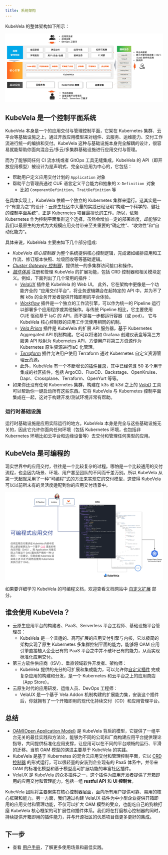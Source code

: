 ```yaml
---
title: 系统架构
---
```


KubeVela 的整体架构如下所示：

![](../resources/vela-overview.jpg)

## KubeVela 是一个控制平面系统

KubeVela 本身是一个的应用交付与管理控制平面，它架在 Kubernetes 集群、云平台等基础设施之上，通过开放应用模型来对组件、云服务、运维能力、交付工作流进行统一的编排和交付。KubeVela 这种与基础设施本身完全解耦的设计，很容易就能帮助你面向混合云/多云/多集群基础设施进行应用交付与管理。

而为了能够同任何 CI 流水线或者 GitOps 工具无缝集成，KubeVela 的 API（即开放应用模型）被设计为是声明式、完全以应用为中心的，它包括：

- 帮助用户定义应用交付计划的 `Application` 对象
- 帮助平台管理员通过 CUE 语言定义平台能力和抽象的 `X-Definition `对象
  - 比如 `ComponentDefinition`、`TraitDefinition` 等

在具体实现上，KubeVela 依赖一个独立的 Kubernetes 集群来运行。这其实是一个“有意为之”的设计：云原生社区中大量的实践已经证明“构建一个科学的、健壮的控制平面系统”，正是 Kubernetes 项目最擅长的工作。所以，依赖 Kubernetes 作为控制平面集群这个选择，虽然会增加一定的部署难度，却能够让我们以最原生的方式为大规模应用交付带来至关重要的“确定性”、“收敛性”和“自动化能力”。

具体来说，KubeVela 主要由如下几个部分组成:

- _KubeVela 核心控制器_ 为整个系统提供核心控制逻辑，完成诸如编排应用和工作流、修订版本快照、垃圾回收等等基础逻辑。
- [_Cluster Gateway 控制器_](https://github.com/oam-dev/cluster-gateway)，提供统一的多集群访问接口和操作。
- [_插件体系_](../reference/addons/overview.md) 注册和管理 KubeVela 的扩展功能，包括 CRD 控制器和相关模块定义。例如，下面列出了几个常用的插件：
   * [_VelaUX_](https://github.com/kubevela/velaux) 插件是 KubeVela 的 Web UI。 此外，它在架构中更像是一个功能齐全的 “应用交付平台”，将业务逻辑耦合在起特定的 API 中，并为不了解 k8s 的业务开发者提供开箱即用的平台体验。
   * [_Workflow_](https://github.com/kubevela/workflow) 插件是一个独立的工作流引擎，可以作为统一的 Pipeline 运行以部署多个应用程序或其他操作。与传统 Pipeline 相比，它主要使用 CUE 驱动基于 IaC 的 API，而不是每一步都运行容器（或 pod）。 它与 KubeVela 核心控制器的应用工作流使用相同的机制。
   * [_Vela Prism_](https://github.com/kubevela/prism) 插件是 KubeVela 的扩展 API 服务器，基于 Kubernetes Aggregated API 机制构建。它可以将诸如 Grafana 创建仪表盘等第三方服务 API 映射为 Kubernetes API，方便用户将第三方资源作为 Kubernetes 原生资源进行IaC 化管理。
   * [_Terraform_](https://github.com/kubevela/terraform-controller) 插件允许用户使用 Terraform 通过 Kubernetes 自定义资源管理云资源。
   * 此外，KubeVela 有一个不断增长的[插件目录](https://github.com/kubevela/catalog)，其中已经包含 50 多个用于集成的社区插件，包括 ArgoCD、FluxCD、Backstage、OpenKruise、Dapr、Crossplane、Terraform、OpenYurt 等等。
- 如果你还没有任何 Kubernetes 集群，构建在 k3s 和 k3d 之上的 [_VelaD_](https://github.com/kubevela/velad) 工具可以帮助你一键启动所有这些东西。它将 KubeVela 与 Kubernetes 控制平面集成在一起，这对于构建开发/测试环境非常有帮助。

### 运行时基础设施

运行时基础设施是应用实际运行的地方。KubeVela 本身是完全与这些基础设施无关的，因此它允许你面向任何环境（包括 Kubernetes 环境，也包括非 Kubernetes 环境比如云平台和边缘设备等）去交付和管理任何类型的应用。

## KubeVela 是可编程的

现实世界中的应用交付，往往是一个比较复杂的过程。哪怕是一个比较通用的交付流程，也会因为场景、环境、用户甚至团队的不同而千差万别。所以 KubeVela 从第一天起就采用了一种“可编程”式的方法来实现它的交付模型，这使得 KubeVela 可以以前所未有的灵活度适配到你的应用交付场景中。

![kernel](../resources/kernel.png)

如果要详细学习 KubeVela 的可编程文档，欢迎查看文档网站中 [自定义扩展](../platform-engineers/oam/oam-model.md) 部分。


## 谁会使用 KubeVela？


- 云原生应用平台的构建者、PaaS、Serverless 平台工程师、基础设施平台管理员：
  - KubeVela 是一个普适的、高可扩展的应用交付引擎与内核，它以极简的架构实现了原生 Kubernetes 多集群控制平面的能力，能够将 OAM 应用引擎直接植入企业已有的 PaaS 平台之中并不破坏已有的能力，从而实现标准化应用交付。
- 第三方软件供应商（ISV）、垂直领域软件开发者、架构师：
  - KubeVela 提供的充分的可扩展和集成能力，可以允许你[自定义插件](../platform-engineers/addon/intro.md) 完成复杂应用的构建和分发，是一个 Kubernetes 和云平台之上的应用商店（App Store）。
- 云原生时代的应用研发、运维人员、DevOps 工程师：
  - VelaUX 是一个基于 Vela Addon 机制构建的扩展能力集，安装这个插件后，你就拥有了一个开箱即用的现代化持续交付（CD）和应用管理平台。

## 总结

- [OAM(Open Application Model)](https://github.com/oam-dev/spec) 是 KubeVela 背后的模型，它提供了一组平台无关的最佳实践和方法论，能够为不同的公司和厂商构建应用平台提供理论指导，共同提供标准化应用支撑，让应用可以在不同的平台顺畅的运行、平滑的迁移。当前 OAM 模型的演进主要基于 KubeVela 的实践。
- KubeVela 是基于 Kubernetes 的混合云应用交付和管理控制平面，它以 [CRD 控制器](https://kubernetes.io/docs/concepts/extend-kubernetes/api-extension/custom-resources/) 的形式运行，可以很轻量的安装到企业现有的 PaaS 体系中，并带来 OAM 的标准化模型和基于模型高可扩展功能的丰富社区插件。
- VelaUX 是 KubeVela 的众多插件之一，这个插件为应用开发者提供了开箱即用的应用交付和管理能力，包括一组 **restful API** 和 **UI 控制台**。

KubeVela 团队将主要聚焦在核心控制器层面，面向所有用户提供可靠、易用的核心框架和能力。另一方面，我们通过构建 VelaUX 插件为中小型企业提供开箱即用的应用交付和管理功能，不仅可以扩大 OAM 模型的受众，也能吃自己的狗粮打磨 KubeVela 核心框架的可扩展性和插件体系。我们将在打磨核心控制器的同时，持续提供开箱即用的插件能力，并与开源社区的优质项目做更多更好的集成。


## 下一步

- 查看 [用户手册](../tutorials/webservice.mdx)，了解更多使用场景和最佳实践。
